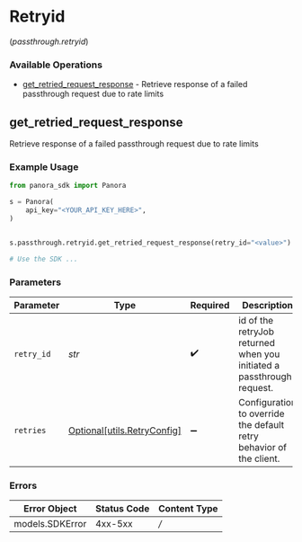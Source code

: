 # Retryid
(*passthrough.retryid*)

### Available Operations

* [get_retried_request_response](#get_retried_request_response) - Retrieve response of a failed passthrough request due to rate limits

## get_retried_request_response

Retrieve response of a failed passthrough request due to rate limits

### Example Usage

```python
from panora_sdk import Panora

s = Panora(
    api_key="<YOUR_API_KEY_HERE>",
)


s.passthrough.retryid.get_retried_request_response(retry_id="<value>")

# Use the SDK ...

```

### Parameters

| Parameter                                                             | Type                                                                  | Required                                                              | Description                                                           |
| --------------------------------------------------------------------- | --------------------------------------------------------------------- | --------------------------------------------------------------------- | --------------------------------------------------------------------- |
| `retry_id`                                                            | *str*                                                                 | :heavy_check_mark:                                                    | id of the retryJob returned when you initiated a passthrough request. |
| `retries`                                                             | [Optional[utils.RetryConfig]](../../models/utils/retryconfig.md)      | :heavy_minus_sign:                                                    | Configuration to override the default retry behavior of the client.   |

### Errors

| Error Object    | Status Code     | Content Type    |
| --------------- | --------------- | --------------- |
| models.SDKError | 4xx-5xx         | */*             |
